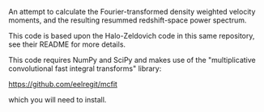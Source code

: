 An attempt to calculate the Fourier-transformed density weighted
velocity moments, and the resulting resummed redshift-space power spectrum.

This code is based upon the Halo-Zeldovich code in this same repository,
see their README for more details.

This code requires NumPy and SciPy and makes use of the
"multiplicative convolutional fast integral transforms"
library:

https://github.com/eelregit/mcfit

which you will need to install.
